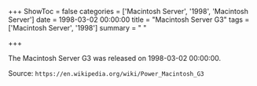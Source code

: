 +++
ShowToc = false
categories = ['Macintosh Server', '1998', 'Macintosh Server']
date = 1998-03-02 00:00:00
title = "Macintosh Server G3"
tags = ['Macintosh Server', '1998']
summary = " "

+++

The Macintosh Server G3 was released on 1998-03-02 00:00:00.

Source: `https://en.wikipedia.org/wiki/Power_Macintosh_G3`
